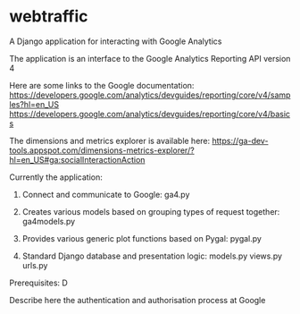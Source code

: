 # webtraffic
A Django application for interacting with Google Analytics

The application is an interface to the Google Analytics Reporting API version 4

Here are some links to the Google documentation:
https://developers.google.com/analytics/devguides/reporting/core/v4/samples?hl=en_US
https://developers.google.com/analytics/devguides/reporting/core/v4/basics

The dimensions and metrics explorer is available here:
https://ga-dev-tools.appspot.com/dimensions-metrics-explorer/?hl=en_US#ga:socialInteractionAction


Currently the application:

1) Connect and communicate to Google:
ga4.py

2) Creates various models based on grouping types of request together:
ga4models.py

3) Provides various generic plot functions based on Pygal:
pygal.py

4) Standard Django database and presentation logic:
models.py
views.py
urls.py

Prerequisites: D

Describe here the authentication and authorisation process at Google
